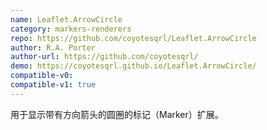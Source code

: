 ```yaml
---
name: Leaflet.ArrowCircle
category: markers-renderers
repo: https://github.com/coyotesqrl/Leaflet.ArrowCircle
author: R.A. Porter
author-url: https://github.com/coyotesqrl/
demo: https://coyotesqrl.github.io/Leaflet.ArrowCircle/
compatible-v0:
compatible-v1: true
---
```


用于显示带有方向箭头的圆圈的标记（Marker）扩展。
